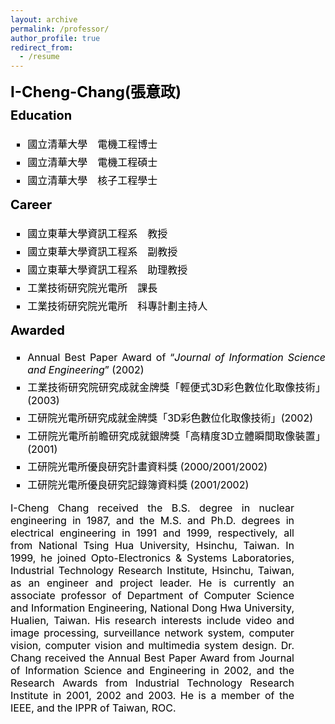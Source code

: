 ```yaml
---
layout: archive
permalink: /professor/
author_profile: true
redirect_from:
  - /resume
---
```



<p class="NameContainer" style="height: auto; width: 420px; font-size: 24px; font-weight: bolder; padding: 0px 0px 10px; margin: 0px; color: #000000; line-height: normal;">I-Cheng-Chang(<span class="ChineseName" style="height: auto;">張意政</span>)</p>
<div class="ListContent" style="height: auto; font-size: medium; text-align: justify; margin: 0px; padding: 0px; color: #000000; line-height: normal;">
<p style="height: auto; font-size: 20px; font-weight: bold; padding: 0px; margin: 0px;">Education</p>
<ul style="height: auto;">
<li style="height: auto; list-style-type: square; padding: 5px 0px 0px;">國立清華大學　電機工程博士</li>
<li style="height: auto; list-style-type: square; padding: 5px 0px 0px;">國立清華大學　電機工程碩士</li>
<li style="height: auto; list-style-type: square; padding: 5px 0px 0px;">國立清華大學　核子工程學士</li>
</ul>
</div>
<div class="ListContent" style="height: auto; font-size: medium; text-align: justify; margin: 0px; padding: 0px; color: #000000; line-height: normal;">
<p style="height: auto; font-size: 20px; font-weight: bold; padding: 0px; margin: 0px;">Career</p>
<ul style="height: auto;">
<li style="height: auto; list-style-type: square; padding: 5px 0px 0px;">國立東華大學資訊工程系　教授</li>
<li style="height: auto; list-style-type: square; padding: 5px 0px 0px;">國立東華大學資訊工程系　副教授</li>
<li style="height: auto; list-style-type: square; padding: 5px 0px 0px;">國立東華大學資訊工程系　助理教授</li>
<li style="height: auto; list-style-type: square; padding: 5px 0px 0px;">工業技術研究院光電所　課長</li>
<li style="height: auto; list-style-type: square; padding: 5px 0px 0px;">工業技術研究院光電所　科專計劃主持人</li>
</ul>
</div>
<div class="ListContent" style="height: auto; font-size: medium; text-align: justify; margin: 0px; padding: 0px; color: #000000; line-height: normal;">
<p style="height: auto; font-size: 20px; font-weight: bold; padding: 0px; margin: 0px;">Awarded</p>
<ul style="height: auto;">
<li style="height: auto; list-style-type: square; padding: 5px 0px 0px;"><span class="English" style="height: auto;">Annual Best Paper Award of “<em style="height: auto;">Journal of Information Science and Engineering</em>” (2002)</span></li>
<li style="height: auto; list-style-type: square; padding: 5px 0px 0px;">工業技術研究院研究成就金牌獎「輕便式3D彩色數位化取像技術」<span class="English" style="height: auto;">(2003)</span></li>
<li style="height: auto; list-style-type: square; padding: 5px 0px 0px;">工研院光電所研究成就金牌獎「3D彩色數位化取像技術」<span class="English" style="height: auto;">(2002)</span></li>
<li style="height: auto; list-style-type: square; padding: 5px 0px 0px;">工研院光電所前瞻研究成就銀牌獎「高精度3D立體瞬間取像裝置」<span class="English" style="height: auto;">(2001)</span></li>
<li style="height: auto; list-style-type: square; padding: 5px 0px 0px;">工研院光電所優良研究計畫資料獎&nbsp;<span class="English" style="height: auto;">(2000/2001/2002)</span></li>
<li style="height: auto; list-style-type: square; padding: 5px 0px 0px;">工研院光電所優良研究記錄簿資料獎&nbsp;<span class="English" style="height: auto;">(2001/2002)</span></li>
</ul>
</div>
<div class="Biography" style="height: auto; font-size: medium; text-align: justify; margin: 5px 50px 0px 0px; color: #000000; line-height: normal;">I-Cheng Chang received the B.S. degree in nuclear engineering in 1987, and the M.S. and Ph.D. degrees in electrical engineering in 1991 and 1999, respectively, all from National Tsing Hua University, Hsinchu, Taiwan. In 1999, he joined Opto-Electronics &amp; Systems Laboratories, Industrial Technology Research Institute, Hsinchu, Taiwan, as an engineer and project leader. He is currently an associate professor of Department of Computer Science and Information Engineering, National Dong Hwa University, Hualien, Taiwan. His research interests include video and image processing, surveillance network system, computer vision, computer vision and multimedia system design. Dr. Chang received the Annual Best Paper Award from Journal of Information Science and Engineering in 2002, and the Research Awards from Industrial Technology Research Institute in 2001, 2002 and 2003. He is a member of the IEEE, and the IPPR of Taiwan, ROC.</div>
